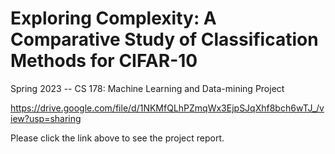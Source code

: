 # Exploring Complexity: A Comparative Study of Classification Methods for CIFAR-10
Spring 2023 -- CS 178: Machine Learning and Data-mining Project

https://drive.google.com/file/d/1NKMfQLhPZmqWx3EjpSJqXhf8bch6wTJ_/view?usp=sharing

Please click the link above to see the project report.
